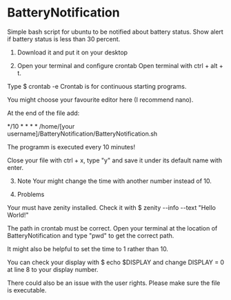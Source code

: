 # BatteryNotification
Simple bash script for ubuntu to be notified about battery status. Show alert if battery status is less than 30 percent.

1. Download it and put it on your desktop

2. Open your terminal and configure crontab
  Open terminal with ctrl + alt + t.

  Type 
  $ crontab -e
  Crontab is for continuous starting programs.

  You might choose your favourite editor here (I recommend nano).

  At the end of the file add:

  */10 * * * * /home/[your username]/BatteryNotification/BatteryNotification.sh

  The programm is executed every 10 minutes!

  Close your file with ctrl + x, type "y" and save it under its default name with enter.

3. Note
  Your might change the time with another number instead of 10.

4. Problems

  Your must have zenity installed. Check it with $ zenity --info --text "Hello World!"

  The path in crontab must be correct. Open your terminal at the location of BatteryNotification and 
  type "pwd" to get the correct path.

  It might also be helpful to set the time to 1 rather than 10.

  You can check your display with $ echo $DISPLAY and change DISPLAY = 0 at line 8 to your display number.
  
  There could also be an issue with the user rights. Please make sure the file is executable.
  
